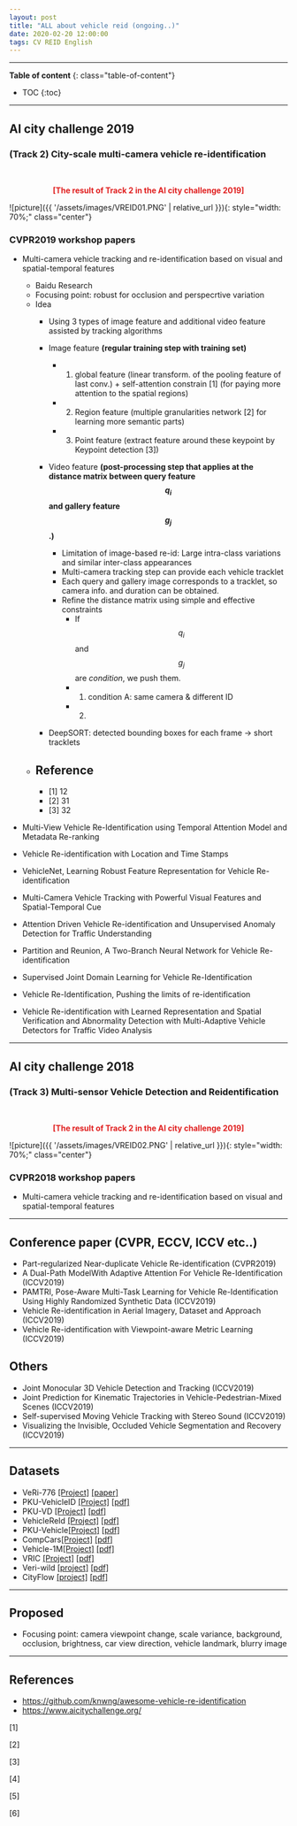 ```yaml
---
layout: post
title: "ALL about vehicle reid (ongoing..)"
date: 2020-02-20 12:00:00
tags: CV REID English
---
```


<!--more-->

---

**Table of content**
{: class="table-of-content"}
* TOC
{:toc}

---

## AI city challenge 2019 

### (Track 2) City-scale multi-camera vehicle re-identification

<br/>
<p align="center" style="color: #e01f1f; font-weight: bold;">[The result of Track 2 in the AI city challenge 2019]</p>
![picture]({{ '/assets/images/VREID01.PNG' | relative_url }}){: style="width: 70%;" class="center"}
<br/>

### CVPR2019 workshop papers

- Multi-camera vehicle tracking and re-identification based on visual and spatial-temporal features
  - Baidu Research
  - Focusing point: robust for occlusion and perspecrtive variation
  - Idea
    - Using 3 types of image feature and additional video feature assisted by tracking algorithms
    - Image feature **(regular training step with training set)**
      - 1) global feature (linear transform. of the pooling feature of last conv.) + self-attention constrain [1] (for paying more attention to the spatial regions)
      - 2) Region feature (multiple granularities network [2] for learning more semantic parts)
      - 3) Point feature (extract feature around these keypoint by Keypoint detection [3])
    - Video feature **(post-processing step that applies at the distance matrix between query feature $$q_i$$ and gallery feature $$g_j$$.)**
      - Limitation of image-based re-id: Large intra-class variations and similar inter-class appearances
      - Multi-camera tracking step can provide each vehicle tracklet
      - Each query and gallery image corresponds to a tracklet, so camera info. and duration can be obtained.
      - Refine the distance matrix using simple and effective constraints
        - If $$q_i$$ and $$g_j$$ are *condition*, we push them.
        - 1) condition A: same camera & different ID
        - 2)
      
  
  
    - DeepSORT: detected bounding boxes for each frame -> short tracklets
  - Reference
    - 
    - [1] 12
    - [2] 31
    - [3] 32

- Multi-View Vehicle Re-Identification using Temporal Attention Model and Metadata Re-ranking

- Vehicle Re-identification with Location and Time Stamps

- VehicleNet, Learning Robust Feature Representation for Vehicle Re-identification

- Multi-Camera Vehicle Tracking with Powerful Visual Features and Spatial-Temporal Cue

- Attention Driven Vehicle Re-identification and Unsupervised Anomaly Detection for Traffic Understanding

- Partition and Reunion, A Two-Branch Neural Network for Vehicle Re-identification

- Supervised Joint Domain Learning for Vehicle Re-Identification

- Vehicle Re-Identification, Pushing the limits of re-identification

- Vehicle Re-identification with Learned Representation and Spatial Verification and Abnormality Detection with Multi-Adaptive Vehicle Detectors for Traffic Video Analysis

---

## AI city challenge 2018

### (Track 3) Multi-sensor Vehicle Detection and Reidentification

<br/>
<p align="center" style="color: #e01f1f; font-weight: bold;">[The result of Track 2 in the AI city challenge 2019]</p>
![picture]({{ '/assets/images/VREID02.PNG' | relative_url }}){: style="width: 70%;" class="center"}
<br/>

### CVPR2018 workshop papers

- Multi-camera vehicle tracking and re-identification based on visual and spatial-temporal features

---

## Conference paper (CVPR, ECCV, ICCV etc..)

- Part-regularized Near-duplicate Vehicle Re-identification (CVPR2019)
- A Dual-Path ModelWith Adaptive Attention For Vehicle Re-Identification (ICCV2019)
- PAMTRI, Pose-Aware Multi-Task Learning for Vehicle Re-Identification Using Highly Randomized Synthetic Data (ICCV2019)
- Vehicle Re-identification in Aerial Imagery, Dataset and Approach (ICCV2019)
- Vehicle Re-identification with Viewpoint-aware Metric Learning (ICCV2019)


## Others

- Joint Monocular 3D Vehicle Detection and Tracking (ICCV2019)
- Joint Prediction for Kinematic Trajectories in Vehicle-Pedestrian-Mixed Scenes (ICCV2019)
- Self-supervised Moving Vehicle Tracking with Stereo Sound (ICCV2019)
- Visualizing the Invisible, Occluded Vehicle Segmentation and Recovery (ICCV2019)

---

## Datasets

- VeRi-776 [[Project]](https://github.com/VehicleReId/VeRidataset) [[paper]](https://link.springer.com/chapter/10.1007/978-3-319-46475-6_53)
- PKU-VehicleID [[Project]](http://pkuml.org/resources/pku-vehicleid.html) [[pdf]](http://openaccess.thecvf.com/content_cvpr_2016/papers/Liu_Deep_Relative_Distance_CVPR_2016_paper.pdf)
- PKU-VD [[Project]](http://pkuml.org/resources/pku-vds.html) [[pdf]](http://openaccess.thecvf.com/content_ICCV_2017/papers/Yan_Exploiting_Multi-Grain_Ranking_ICCV_2017_paper.pdf)
- VehicleReId [[Project]](https://medusa.fit.vutbr.cz/traffic/datasets/) [[pdf]](http://openaccess.thecvf.com/content_cvpr_2016_workshops/w25/papers/Zapletal_Vehicle_Re-Identification_for_CVPR_2016_paper.pdf)
- PKU-Vehicle[[Project]](http://59.110.216.11/html/) [[pdf]](https://ieeexplore.ieee.org/abstract/document/8265213/)
- CompCars[[Project]](http://mmlab.ie.cuhk.edu.hk/datasets/comp_cars/index.html) [[pdf]](https://www.cv-foundation.org/openaccess/content_cvpr_2015/papers/Yang_A_Large-Scale_Car_2015_CVPR_paper.pdf)
- Vehicle-1M[[Project]](http://www.nlpr.ia.ac.cn/iva/homepage/jqwang/Vehicle1M.htm) [[pdf]](https://www.aaai.org/ocs/index.php/AAAI/AAAI18/paper/viewFile/16206/16270)
- VRIC [[Project]](https://qmul-vric.github.io/) [[pdf]](http://www.eecs.qmul.ac.uk/~xiatian/papers/AytacEtAl_GCPR2018.pdf)
- Veri-wild [[project]](https://github.com/PKU-IMRE/VERI-Wild) [[pdf]](http://openaccess.thecvf.com/content_CVPR_2019/papers/Lou_VERI-Wild_A_Large_Dataset_and_a_New_Method_for_Vehicle_CVPR_2019_paper.pdf)
- CityFlow [[project]](https://cityflow-project.github.io/) [[pdf]](https://arxiv.org/pdf/1903.09254.pdf)


---

## Proposed

- Focusing point: camera viewpoint change, scale variance, background, occlusion, brightness, car view direction, vehicle landmark, blurry image



---


## References

- https://github.com/knwng/awesome-vehicle-re-identification
- https://www.aicitychallenge.org/

[1]

[2]

[3]

[4]

[5]

[6]
